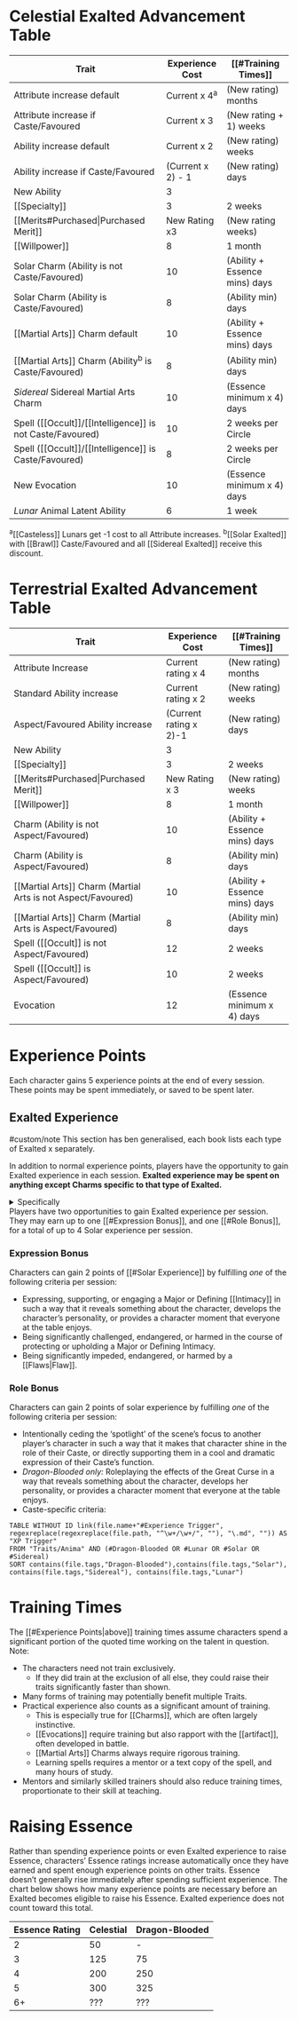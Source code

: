 # Celestial Exalted Advancement Table

| Trait                                                          | Experience Cost         | [[#Training Times]]           |
| -------------------------------------------------------------- | ----------------------- | ----------------------------- |
| Attribute increase default                                     | Current x 4<sup>a</sup> | (New rating) months           |
| Attribute increase if Caste/Favoured                           | Current x 3             | (New rating + 1) weeks        |
| Ability increase default                                       | Current x 2             | (New rating) weeks            |
| Ability increase if Caste/Favoured                             | (Current x 2) - 1       | (New rating) days             |
| New Ability                                                    | 3                       |                               |
| [[Specialty]]                                                  | 3                       | 2 weeks                       |
| [[Merits#Purchased\|Purchased Merit]]                          | New Rating x3           | (New rating weeks)            |
| [[Willpower]]                                                  | 8                       | 1 month                       |
| Solar Charm (Ability is not Caste/Favoured)                    | 10                      | (Ability + Essence mins) days |
| Solar Charm (Ability is Caste/Favoured)                        | 8                       | (Ability min) days            |
| [[Martial Arts]] Charm default                                 | 10                      | (Ability + Essence mins) days |
| [[Martial Arts]] Charm (Ability<sup>b</sup> is Caste/Favoured) | 8                       | (Ability min) days            |
| *Sidereal* Sidereal Martial Arts Charm                         | 10                      | (Essence minimum x 4) days    |
| Spell ([[Occult]]/[[Intelligence]] is not Caste/Favoured)<br>  | 10                      | 2 weeks per Circle            |
| Spell ([[Occult]]/[[Intelligence]] is Caste/Favoured)          | 8                       | 2 weeks per Circle            |
| New Evocation                                                  | 10                      | (Essence minimum x 4) days    |
| *Lunar* Animal Latent Ability                                  | 6                       | 1 week                        |
<sup>a</sup>[[Casteless]] Lunars get -1 cost to all Attribute increases. 
<sup>b</sup>[[Solar Exalted]] with [[Brawl]] Caste/Favoured and all [[Sidereal Exalted]] receive this discount. 

# Terrestrial Exalted Advancement Table

| Trait                                                        | Experience Cost        | [[#Training Times]]           |
| ------------------------------------------------------------ | ---------------------- | ----------------------------- |
| Attribute Increase                                           | Current rating x 4     | (New rating) months           |
| Standard Ability increase                                    | Current rating x 2     | (New rating) weeks            |
| Aspect/Favoured Ability increase                             | (Current rating x 2)-1 | (New rating) days             |
| New Ability                                                  | 3                      |                               |
| [[Specialty]]                                                | 3                      | 2 weeks                       |
| [[Merits#Purchased\|Purchased Merit]]                        | New Rating x 3         | (New rating) weeks            |
| [[Willpower]]                                                | 8                      | 1 month                       |
| Charm (Ability is not Aspect/Favoured)                       | 10                     | (Ability + Essence mins) days |
| Charm (Ability is Aspect/Favoured)                           | 8                      | (Ability min) days            |
| [[Martial Arts]] Charm (Martial Arts is not Aspect/Favoured) | 10                     | (Ability + Essence mins) days |
| [[Martial Arts]] Charm (Martial Arts is Aspect/Favoured)     | 8                      | (Ability min) days            |
| Spell ([[Occult]] is not Aspect/Favoured)<br>                | 12                     | 2 weeks                       |
| Spell ([[Occult]] is Aspect/Favoured)                        | 10                     | 2 weeks                       |
| Evocation                                                    | 12                     | (Essence minimum x 4) days    |

# Experience Points

Each character gains 5 experience points at the end of every session. These points may be spent immediately, or saved to be spent later.
## Exalted Experience
#custom/note This section has ben generalised, each book lists each type of Exalted x separately.

In addition to normal experience points, players have the opportunity to gain Exalted experience in each session. **Exalted experience may be spent on anything except Charms specific to that type of Exalted.**

<details><summary>Specifically</summary>Attributes, Abilities, Specialties, Merits, Willpower, Martial Arts Charms, Evocations, and spells are all valid, as are things like spirit Charms learned with the Eclipse anima power, sorcerous workings, or Charms with experience point costs in their activation. </details>
Players have two opportunities to gain Exalted experience per session. They may earn up to one [[#Expression Bonus]], and one [[#Role Bonus]], for a total of up to 4 Solar experience per session.

### Expression Bonus
Characters can gain 2 points of [[#Solar Experience]] by fulfilling *one* of the following criteria per session: 
- Expressing, supporting, or engaging a Major or Defining [[Intimacy]] in such a way that it reveals something about the character, develops the character’s personality, or provides a character moment that everyone at the table enjoys. 
- Being significantly challenged, endangered, or harmed in the course of protecting or upholding a Major or Defining Intimacy. 
- Being significantly impeded, endangered, or harmed by a [[Flaws|Flaw]].

### Role Bonus
Characters can gain 2 points of solar experience by fulfilling *one* of the following criteria per session: 
- Intentionally ceding the ‘spotlight’ of the scene’s focus to another player’s character in such a way that it makes that character shine in the role of their Caste, or directly supporting them in a cool and dramatic expression of their Caste’s function.
- *Dragon-Blooded only:* Roleplaying the effects of the Great Curse in a way that reveals something about the character, develops her personality, or provides a character moment that everyone at the table enjoys.
- Caste-specific criteria:
```dataview
TABLE WITHOUT ID link(file.name+"#Experience Trigger", regexreplace(regexreplace(file.path, "^\w+/\w+/", ""), "\.md", "")) AS "XP Trigger"
FROM "Traits/Anima" AND (#Dragon-Blooded OR #Lunar OR #Solar OR #Sidereal)
SORT contains(file.tags,"Dragon-Blooded"),contains(file.tags,"Solar"), contains(file.tags,"Sidereal"), contains(file.tags,"Lunar")
```

# Training Times
The [[#Experience Points|above]] training times assume characters spend a significant portion of the quoted time working on the talent in question. Note:
- The characters need not train exclusively.
	- If they did train at the exclusion of all else, they could raise their traits significantly faster than shown.
- Many forms of training may potentially benefit multiple Traits. 
- Practical experience also counts as a significant amount of training. 
	- This is especially true for [[Charms]], which are often largely instinctive.
	- [[Evocations]] require training but also rapport with the [[artifact]], often developed in battle.
	- [[Martial Arts]] Charms always require rigorous training.
	- Learning spells requires a mentor or a text copy of the spell, and many hours of study.
- Mentors and similarly skilled trainers should also reduce training times, proportionate to their skill at teaching.

# Raising Essence
Rather than spending experience points or even Exalted experience to raise Essence, characters’ Essence ratings increase automatically once they have earned and spent enough experience points on other traits. Essence doesn’t generally rise immediately after spending sufficient experience. The chart below shows how many experience points are necessary before an Exalted becomes eligible to raise his Essence. Exalted experience does not count toward this total.


| Essence Rating | Celestial | Dragon-Blooded |
| -------------- | --------- | -------------- |
| 2              | 50        | -              |
| 3              | 125       | 75             |
| 4              | 200       | 250            |
| 5              | 300       | 325            |
| 6+             | ???       | ???            |
